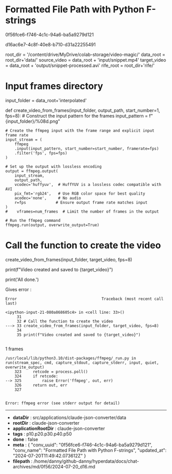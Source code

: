 # Formatted File Path with Python F-strings

0f56fce6-f746-4c1c-94a6-ba5a9279d121

d16ac6e7-4c8f-40e8-b710-d31a22255491

root_dir = '/content/drive/MyDrive/colab-storage/video-magic/'
data_root = root_dir+'data/'
source_video = data_root + 'input/snippet.mp4'
target_video = data_root + 'output/snippet-processed.avi'
rife_root = root_dir+'rife/'

# Input frames directory
input_folder = data_root+'interpolated'

def create_video_from_frames(input_folder, output_path, start_number=1, fps=8):
    # Construct the input pattern for the frames
    input_pattern = f"{input_folder}/%08d.png"

    # Create the ffmpeg input with the frame range and explicit input frame rate
    input_stream = (
        ffmpeg
        .input(input_pattern, start_number=start_number, framerate=fps)
        .filter('fps', fps=fps)
    )

    # Set up the output with lossless encoding
    output = ffmpeg.output(
        input_stream,
        output_path,
        vcodec='huffyuv',  # HuffYUV is a lossless codec compatible with AVI
        pix_fmt='rgb24',   # Use RGB color space for best quality
        acodec='none',     # No audio
        r=fps             # Ensure output frame rate matches input
    )
    #    vframes=num_frames  # Limit the number of frames in the output

    # Run the ffmpeg command
    ffmpeg.run(output, overwrite_output=True)


# Call the function to create the video
create_video_from_frames(input_folder, target_video, fps=8)

print(f"Video created and saved to {target_video}")

print('All done.')

Gives error :

```
Error                                     Traceback (most recent call last)

```


```
<ipython-input-21-080a868605c4> in <cell line: 33>()
     31 
     32 # Call the function to create the video
---> 33 create_video_from_frames(input_folder, target_video, fps=8)
     34 
     35 print(f"Video created and saved to {target_video}")


```

1 frames

```
/usr/local/lib/python3.10/dist-packages/ffmpeg/_run.py in run(stream_spec, cmd, capture_stdout, capture_stderr, input, quiet, overwrite_output)
    323     retcode = process.poll()
    324     if retcode:
--> 325         raise Error('ffmpeg', out, err)
    326     return out, err
    327 


```


```
Error: ffmpeg error (see stderr output for detail)
```

---

* **dataDir** : src/applications/claude-json-converter/data
* **rootDir** : claude-json-converter
* **applicationRootDir** : claude-json-converter
* **tags** : p10.p20.p30.p40.p50
* **done** : false
* **meta** : {
  "conv_uuid": "0f56fce6-f746-4c1c-94a6-ba5a9279d121",
  "conv_name": "Formatted File Path with Python F-strings",
  "updated_at": "2024-07-20T11:49:42.073612Z"
}
* **filepath** : /home/danny/github-danny/hyperdata/docs/chat-archives/md/0f56/2024-07-20_d16.md